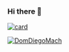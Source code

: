 ### Hi there 👋

[![card](https://github-readme-stats.vercel.app/api?username=DomDiegoMach&theme=dracula&show_icons=true)](https://github.com/anuraghazra/github-readme-stats)

[![DomDiegoMach](https://github-readme-stats.vercel.app/api/top-langs/?username=iuricode&hide=html&layout=compact=true&theme=dracula)](https://github.com/anuraghazra/github-readme-stats)
<!--
**DomDiegoMach/DomDiegoMach** is a ✨ _special_ ✨ repository because its `README.md` (this file) appears on your GitHub profile.

Here are some ideas to get you started:

- 🔭 I’m currently working on ...
- 🌱 I’m currently learning ...
- 👯 I’m looking to collaborate on ...
- 🤔 I’m looking for help with ...
- 💬 Ask me about ...
- 📫 How to reach me: ...
- 😄 Pronouns: ...
- ⚡ Fun fact: ...
-->
